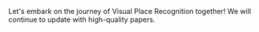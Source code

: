 Let's embark on the journey of Visual Place Recognition together! We will continue to update with high-quality papers.
